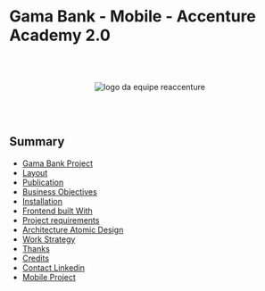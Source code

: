 # Gama Bank - Mobile - Accenture Academy 2.0 
<br/><br/>


<p align="center">

  <img src="####" alt="logo da equipe reaccenture"/>
</p>
<br/><br/>




## Summary

  - [Gama Bank Project](#gama-bank-project)
  - [Layout](#layout)
  - [Publication ](#publication )
  - [Business Objectives](#business-objectives)
  - [Installation](#installation) 
  - [Frontend built With ](#frontend-built-with)
  - [Project requirements](#project-requirements)  
  - [Architecture Atomic Design](#architecture-atomic-design)
  - [Work Strategy](#work-strategy)  
  - [Thanks](#thanks)
  - [Credits](#credits)
  - [Contact Linkedin](#contact-linkedin)
  - [Mobile Project](https://github.com/Reinaldooo/gama-bank-mobile)